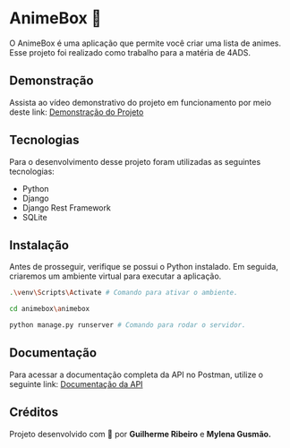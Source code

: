 # AnimeBox 🎎

O AnimeBox é uma aplicação que permite você criar uma lista de animes. Esse projeto foi realizado como trabalho para a matéria de 4ADS.

## Demonstração

Assista ao vídeo demonstrativo do projeto em funcionamento por meio deste link: [Demonstração do Projeto](https://drive.google.com/file/d/1VJC7G4j7F9IvU_stWxWlzbMZzqV8JgcH/view?usp=sharing)

## Tecnologias

Para o desenvolvimento desse projeto foram utilizadas as seguintes tecnologias:

- Python
- Django
- Django Rest Framework
- SQLite

## Instalação

Antes de prosseguir, verifique se possui o Python instalado. Em seguida, criaremos um ambiente virtual para executar a aplicação.

```bash
.\venv\Scripts\Activate # Comando para ativar o ambiente.

cd animebox\animebox

python manage.py runserver # Comando para rodar o servidor.
```

## Documentação

Para acessar a documentação completa da API no Postman, utilize o seguinte link: [Documentação da API](https://documenter.getpostman.com/view/22341437/2s9YeLZpjA)

## Créditos

Projeto desenvolvido com 💙 por **Guilherme Ribeiro** e **Mylena Gusmão.**
